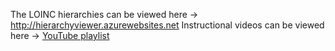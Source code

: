 The LOINC hierarchies can be viewed here -> <a href="https://goo.gl/nTU9gd">http://hierarchyviewer.azurewebsites.net</a>
Instructional videos can be viewed here -> <a href="https://goo.gl/11qPzh">YouTube playlist</a>
